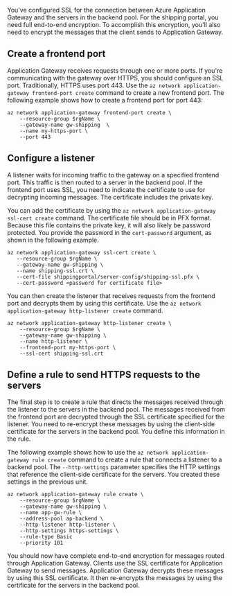 You've configured SSL for the connection between Azure Application Gateway and the servers in the backend pool. For the shipping portal, you need full end-to-end encryption. To accomplish this encryption, you'll also need to encrypt the messages that the client sends to Application Gateway.

## Create a frontend port

Application Gateway receives requests through one or more ports. If you're communicating with the gateway over HTTPS, you should configure an SSL port. Traditionally, HTTPS uses port 443. Use the `az network application-gateway frontend-port create` command to create a new frontend port. The following example shows how to create a frontend port for port 443:

```azurecli
az network application-gateway frontend-port create \
    --resource-group $rgName \
    --gateway-name gw-shipping  \
    --name my-https-port \
    --port 443
```

## Configure a listener

A listener waits for incoming traffic to the gateway on a specified frontend port. This traffic is then routed to a server in the backend pool. If the frontend port uses SSL, you need to indicate the certificate to use for decrypting incoming messages. The certificate includes the private key.

You can add the certificate by using the `az network application-gateway ssl-cert create` command. The certificate file should be in PFX format. Because this file contains the private key, it will also likely be password protected. You provide the password in the `cert-password` argument, as shown in the following example.

 ```azurecli
az network application-gateway ssl-cert create \
    --resource-group $rgName \
    --gateway-name gw-shipping \
    --name shipping-ssl.crt \
    --cert-file shippingportal/server-config/shipping-ssl.pfx \
    --cert-password <password for certificate file>
```

You can then create the listener that receives requests from the frontend port and decrypts them by using this certificate. Use the `az network application-gateway http-listener create` command.

```azurecli
az network application-gateway http-listener create \
    --resource-group $rgName \
    --gateway-name gw-shipping \
    --name http-listener \
    --frontend-port my-https-port \
    --ssl-cert shipping-ssl.crt
```

## Define a rule to send HTTPS requests to the servers

The final step is to create a rule that directs the messages received through the listener to the servers in the backend pool. The messages received from the frontend port are decrypted through the SSL certificate specified for the listener. You need to re-encrypt these messages by using the client-side certificate for the servers in the backend pool. You define this information in the rule.

The following example shows how to use the `az network application-gateway rule create` command to create a rule that connects a listener to a backend pool. The `--http-settings` parameter specifies the HTTP settings that reference the client-side certificate for the servers. You created these settings in the previous unit.

```azurecli
az network application-gateway rule create \
    --resource-group $rgName \
    --gateway-name gw-shipping \
    --name app-gw-rule \
    --address-pool ap-backend \
    --http-listener http-listener \
    --http-settings https-settings \
    --rule-type Basic
    --priority 101
```

You should now have complete end-to-end encryption for messages routed through Application Gateway. Clients use the SSL certificate for Application Gateway to send messages. Application Gateway decrypts these messages by using this SSL certificate. It then re-encrypts the messages by using the certificate for the servers in the backend pool.
